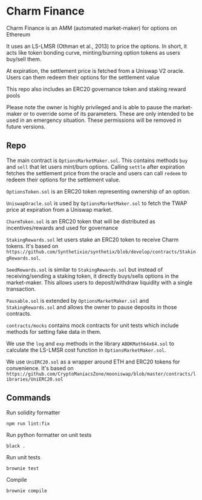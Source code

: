# Charm Finance

Charm Finance is an AMM (automated market-maker) for options on Ethereum

It uses an LS-LMSR (Othman et al., 2013) to price the options. In short, it acts like token bonding curve, minting/burning option tokens as users buy/sell them.

At expiration, the settlement price is fetched from a Uniswap V2 oracle. Users can them redeem their options for the settlement value

This repo also includes an ERC20 governance token and staking reward pools

Please note the owner is highly privileged and is able to pause the market-maker or to override some of its parameters. These are only intended to be used in an emergency situation. These permissions will be removed in future versions.


## Repo

The main contract is `OptionsMarketMaker.sol`. This contains methods `buy` and `sell` that let users mint/burn options. Calling `settle` after expiration fetches the settlement price from the oracle and users can call `redeem` to redeem their options for the settlement value.

`OptionsToken.sol` is an ERC20 token representing ownership of an option.

`UniswapOracle.sol` is used by `OptionsMarketMaker.sol` to fetch the TWAP price at expiration from a Uniswap market.

`CharmToken.sol` is an ERC20 token that will be distributed as incentives/rewards and used for governance

`StakingRewards.sol` let users stake an ERC20 token to receive Charm tokens. It's based on `https://github.com/Synthetixio/synthetix/blob/develop/contracts/StakingRewards.sol`.

`SeedRewards.sol` is similar to `StakingRewards.sol` but instead of receiving/sending a staking token, it directly buys/sells options in the market-maker. This allows users to deposit/withdraw liquidity with a single transaction.

`Pausable.sol` is extended by `OptionsMarketMaker.sol` and `StakingRewards.sol` and allows the owner to pause deposits in those contracts.

`contracts/mocks` contains mock contracts for unit tests which include methods for setting fake data in them.

We use the `log` and `exp` methods in the library `ABDKMath64x64.sol` to calculate the LS-LMSR cost function in `OptionsMarketMaker.sol`.

We use `UniERC20.sol` as a wrapper around ETH and ERC20 tokens for convenience. It's based on `https://github.com/CryptoManiacsZone/mooniswap/blob/master/contracts/libraries/UniERC20.sol`



## Commands

Run solidity formatter

```
npm run lint:fix
```

Run python formatter on unit tests

```
black .
```

Run unit tests

```
brownie test
```

Compile

```
brownie compile
```
